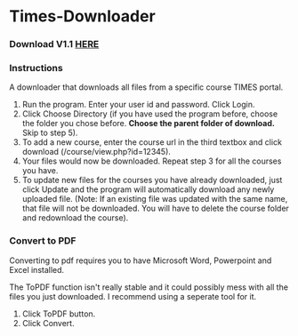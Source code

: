 
# Times-Downloader

### Download V1.1  [HERE](https://github.com/Sugavanas/Times-Downloader/releases/download/1.1/Times.Downloader.1.1.zip)

### Instructions
A downloader that downloads all files from a specific course TIMES portal. 

1. Run the program. Enter your user id and password. Click Login. 
2. Click Choose Directory (if you have used the program before, choose the folder you chose before. **Choose the parent folder of download.** Skip to step 5).
3. To add a new course, enter the course url in the third textbox and click download (/course/view.php?id=12345).
4. Your files would now be downloaded. Repeat step 3 for all the courses you have.
5. To update new files for the courses you have already downloaded, just click Update and the program will automatically download any newly uploaded file. (Note: If an existing file was updated with the same name, that file will not be downloaded. You will have to delete the course folder and redownload the course).

### Convert to PDF
Converting to pdf requires you to have Microsoft Word, Powerpoint and Excel installed.

The ToPDF function isn't really stable and it could possibly mess with all the files you just downloaded. I recommend using a seperate tool for it.

1. Click ToPDF button.
2. Click Convert.



